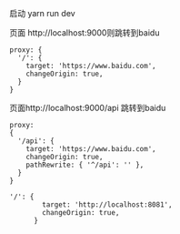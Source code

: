 启动 yarn run dev

页面 http://localhost:9000则跳转到baidu
```
proxy: {
  '/': {
    target: 'https://www.baidu.com',
    changeOrigin: true,
  }
}
```


页面http://localhost:9000/api 跳转到baidu
```
proxy: 
{
  '/api': {
    target: 'https://www.baidu.com',
    changeOrigin: true,
    pathRewrite: { '^/api': '' },
  }
}
```

```
'/': {
        target: 'http://localhost:8081',
        changeOrigin: true,
      }
```
